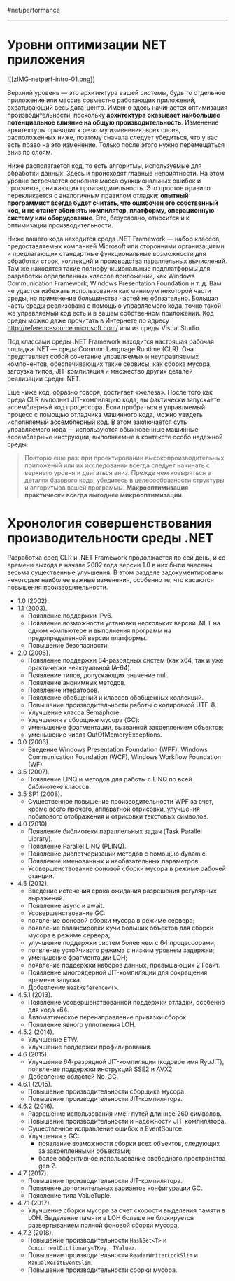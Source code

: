 #net/performance 

---

# Уровни оптимизации NET приложения

![[zIMG-netperf-intro-01.png]]

Верхний уровень — это архитектура вашей системы, будь то отдельное приложение или массив совместно работающих приложений, охватывающий весь дата-центр. Именно здесь начинается оптимизация производительности, поскольку **архитектура оказывает наибольшее потенциальное влияние на общую производительность**. Изменение архитектуры приводит к резкому изменению всех слоев, расположенных ниже, поэтому сначала следует убедиться, что у вас есть право на это изменение. Только после этого нужно перемещаться вниз по слоям.

Ниже располагается код, то есть алгоритмы, используемые для обработки данных. Здесь и происходят главные неприятности. На этом уровне встречается основная масса функциональных ошибок и просчетов, снижающих производительность. Это простое правило перекликается с аналогичным правилом отладки: **опытный программист всегда будет считать, что ошибочен его собственный код, и не станет обвинять компилятор, платформу, операционную систему или оборудование**. Это, безусловно, относится и к оптимизации производительности.

Ниже вашего кода находится среда .NET Framework — набор классов, предоставляемых компанией Microsoft или сторонними организациями и предлагающих стандартные функциональные возможности для обработки строк, коллекций и производства параллельных вычислений. Там же находятся такие полнофункциональные подплатформы для разработки определенных классов приложений, как Windows Communication Framework, Windows Presentation Foundation и т. д. Вам не удастся избежать использования как минимум некоторой части среды, но применение большинства частей не обязательно. Большая часть среды реализована с помощью управляемого кода, точно такой же управляемый код есть и в вашем собственном приложении. Код среды можно даже прочитать в Интернете по адресу http://referencesource.microsoft.com/ или из среды Visual Studio.

Под классами среды .NET Framework находится настоящая рабочая лошадка .NET — среда Common Language Runtime (CLR). Она представляет собой сочетание управляемых и неуправляемых компонентов, обеспечивающих такие сервисы, как сборка мусора, загрузка типов, JIT-компиляция и множество других деталей реализации среды .NET.

Еще ниже код, образно говоря, достигает «железа». После того как среда CLR выполнит JIT-компиляцию кода, вы фактически запускаете ассемблерный код процессора. Если пробраться в управляемый процесс с помощью отладчика машинного кода, можно увидеть исполняемый ассемблерный код. В этом заключается суть управляемого кода — используются обыкновенные машинные ассемблерные инструкции, выполняемые в контексте особо надежной среды.

>Повторю еще раз: при проектировании высокопроизводительных приложений или их исследовании всегда следует начинать с верхнего уровня и двигаться вниз. Прежде чем ковыряться в деталях базового кода, убедитесь в целесообразности структуры и алгоритмов вашей программы. **Макрооптимизация практически всегда выгоднее микрооптимизации.**

# Хронология совершенствования производительности среды .NET

Разработка сред CLR и .NET Framework продолжается по сей день, и со времени выхода в начале 2002 года версии 1.0 в них были внесены весьма существенные улучшения. В этом разделе задокументированы некоторые наиболее важные изменения, особенно те, что касаются повышения производительности.

- 1.0 (2002).
- 1.1 (2003).
	- Появление поддержки IPv6.
	- Появление возможности установки нескольких версий .NET на одном компьютере и выполнения программ на предопределенной версии платформы.
	- Повышение безопасности.
- 2.0 (2006).
	- Появление поддержки 64-разрядных систем (как x64, так и уже практически неактуальной IA-64).
	- Появление типов, допускающих значение null.
	- Появление анонимных методов.
	- Появление итераторов.
	- Появление обобщений и классов обобщенных коллекций.
	- Повышение производительности работы с кодировкой UTF-8.
	- Улучшение класса Semaphore.
	- Улучшения в сборщике мусора (GC):
	- уменьшение фрагментации, вызванной закреплением объектов;
	- уменьшение числа OutOfMemoryExceptions.
- 3.0 (2006).
	- Введение Windows Presentation Foundation (WPF), Windows Communication Foundation (WCF), Windows Workflow Foundation (WF).
- 3.5 (2007).
	- Появление LINQ и методов для работы с LINQ по всей библиотеке классов.
- 3.5 SP1 (2008).
	- Существенное повышение производительности WPF за счет, кроме всего прочего, аппаратной отрисовки, улучшения побитового отображения и отрисовки текстовых символов.
- 4.0 (2010).
	- Появление библиотеки параллельных задач (Task Parallel Library).
	- Появление Parallel LINQ (PLINQ).
	- Появление диспетчеризации методов с помощью dynamic.
	- Появление именованных и необязательных параметров.
	- Усовершенствование фоновой сборки мусора в режиме рабочей станции.
- 4.5 (2012).
	- Введение истечения срока ожидания разрешения регулярных выражений.
	- Появление async и await.
	- Усовершенствование GC:
	- появление фоновой сборки мусора в режиме сервера;
	- появление балансировки кучи больших объектов для сборки мусора в режиме сервера;
	- улучшение поддержки систем более чем с 64 процессорами;
	- появление устойчивого режима с низким уровнем задержки;
	- уменьшение фрагментации LOH;
	- появление поддержки наборов данных, превышающих 2 Гбайт.
	- Появление многоядерной JIT-компиляции для сокращения времени запуска.
	- Добавление `WeakReference<T>`.
- 4.5.1 (2013).
	- Появление усовершенствованной поддержки отладки, особенно для кода x64.
	- Автоматическое перенаправление привязки сборок.
	- Появление явного уплотнения LOH.
- 4.5.2 (2014).
	- Улучшение ETW.
	- Улучшение поддержки профилирования.
- 4.6 (2015).
	- Улучшение 64-разрядной JIT-компиляции (кодовое имя RyuJIT), появление поддержки инструкций SSE2 и AVX2.
	- Добавление областей No-GC.
- 4.6.1 (2015).
	- Повышение производительности сборщика мусора.
	- Повышение производительности JIT-компилятора.
- 4.6.2 (2016).
	- Разрешение использования имен путей длиннее 260 символов.
	- Повышение производительности и надежности JIT-компилятора.
	- Существенное исправление ошибок в EventSource.
	- Улучшения в GC:
		- появление возможности сборки всех объектов, следующих за закрепленными объектами;
		- более эффективное использование свободного пространства gen 2.
- 4.7 (2017).
	 - Повышение производительности JIT-компилятора.
	- Появление дополнительных вариантов конфигурации GC.
	- Появление типа ValueTuple.
- 4.7.1 (2017).
	- Улучшение сборки мусора за счет скорости выделения памяти в LOH. Выделение памяти в LOH больше не блокируется развертыванием полной фоновой сборки мусора.
- 4.7.2 (2018).
	- Повышение производительности `HashSet<T>` и `ConcurrentDictionary<TKey, TValue>`.
	- Повышение производительности `ReaderWriterLockSlim` и `ManualResetEventSlim`.
	- Повышение производительности сборки мусора.
